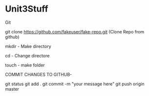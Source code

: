 # Unit3Stuff

Git


git clone https://github.com/fakeuser/fake-repo.git (Clone Repo from github)


mkdir - Make directory

cd - Change directore

touch - make folder


COMMIT CHANGES TO GITHUB- 

git status
git add .
git commit -m "your message here"
git push origin master


